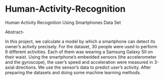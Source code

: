 # Human-Activity-Recognition
Human Activity Recognition Using Smartphones Data Set

Abstract-

In this project, we calculate a model by which a smartphone can detect its owner’s activity precisely. For the dataset, 30 people were used to perform 6 different activities. Each of them was wearing a Samsung Galaxy SII on their waist. Using the smartphone’s embedded sensors (the accelerometer and the gyroscope), the user’s speed and acceleration were measured in 3-axial directions. We use the sensor’s data to predict user’s activity. After preparing the datasets and doing some machine learning methods.

